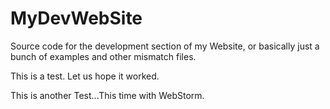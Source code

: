 MyDevWebSite
============

Source code for the development section of my Website, or basically just a bunch of examples and other mismatch files.

This is a test.  Let us hope it worked.

This is another Test...This time with WebStorm.
